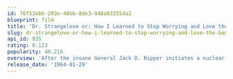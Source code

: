 ```yaml
---
id: 76f52ebb-293e-48bb-8de3-948a83255da2
blueprint: film
title: 'Dr. Strangelove or: How I Learned to Stop Worrying and Love the Bomb'
slug: dr-strangelove-or-how-i-learned-to-stop-worrying-and-love-the-bomb
api_id: 935
rating: 8.123
popularity: 40.216
overview: 'After the insane General Jack D. Ripper initiates a nuclear strike on the Soviet Union, a war room full of politicians, generals and a Russian diplomat all frantically try to stop the nuclear strike.'
release_date: '1964-01-29'
---
```

